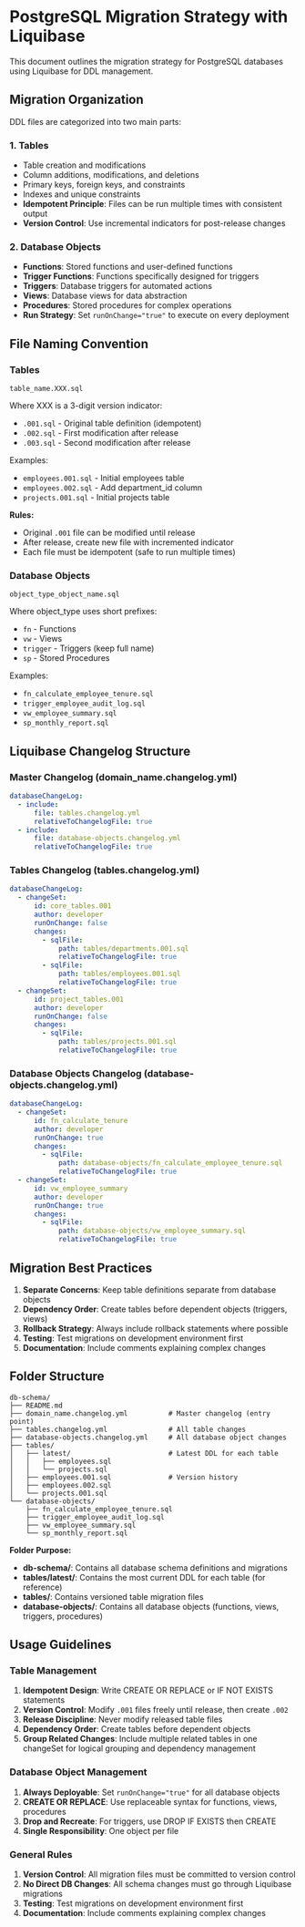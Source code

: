 # PostgreSQL Migration Strategy with Liquibase

This document outlines the migration strategy for PostgreSQL databases using Liquibase for DDL management.

## Migration Organization

DDL files are categorized into two main parts:

### 1. Tables
- Table creation and modifications
- Column additions, modifications, and deletions
- Primary keys, foreign keys, and constraints
- Indexes and unique constraints
- **Idempotent Principle**: Files can be run multiple times with consistent output
- **Version Control**: Use incremental indicators for post-release changes

### 2. Database Objects
- **Functions**: Stored functions and user-defined functions
- **Trigger Functions**: Functions specifically designed for triggers
- **Triggers**: Database triggers for automated actions
- **Views**: Database views for data abstraction
- **Procedures**: Stored procedures for complex operations
- **Run Strategy**: Set `runOnChange="true"` to execute on every deployment

## File Naming Convention

### Tables
```
table_name.XXX.sql
```
Where XXX is a 3-digit version indicator:
- `.001.sql` - Original table definition (idempotent)
- `.002.sql` - First modification after release
- `.003.sql` - Second modification after release

Examples:
- `employees.001.sql` - Initial employees table
- `employees.002.sql` - Add department_id column
- `projects.001.sql` - Initial projects table

**Rules:**
- Original `.001` file can be modified until release
- After release, create new file with incremented indicator
- Each file must be idempotent (safe to run multiple times)

### Database Objects
```
object_type_object_name.sql
```
Where object_type uses short prefixes:
- `fn` - Functions
- `vw` - Views  
- `trigger` - Triggers (keep full name)
- `sp` - Stored Procedures

Examples:
- `fn_calculate_employee_tenure.sql`
- `trigger_employee_audit_log.sql`
- `vw_employee_summary.sql`
- `sp_monthly_report.sql`

## Liquibase Changelog Structure

### Master Changelog (domain_name.changelog.yml)
```yaml
databaseChangeLog:
  - include:
      file: tables.changelog.yml
      relativeToChangelogFile: true
  - include:
      file: database-objects.changelog.yml
      relativeToChangelogFile: true
```

### Tables Changelog (tables.changelog.yml)
```yaml
databaseChangeLog:
  - changeSet:
      id: core_tables.001
      author: developer
      runOnChange: false
      changes:
        - sqlFile:
            path: tables/departments.001.sql
            relativeToChangelogFile: true
        - sqlFile:
            path: tables/employees.001.sql
            relativeToChangelogFile: true
  - changeSet:
      id: project_tables.001
      author: developer
      runOnChange: false
      changes:
        - sqlFile:
            path: tables/projects.001.sql
            relativeToChangelogFile: true
```

### Database Objects Changelog (database-objects.changelog.yml)
```yaml
databaseChangeLog:
  - changeSet:
      id: fn_calculate_tenure
      author: developer
      runOnChange: true
      changes:
        - sqlFile:
            path: database-objects/fn_calculate_employee_tenure.sql
            relativeToChangelogFile: true
  - changeSet:
      id: vw_employee_summary
      author: developer
      runOnChange: true
      changes:
        - sqlFile:
            path: database-objects/vw_employee_summary.sql
            relativeToChangelogFile: true
```

## Migration Best Practices

1. **Separate Concerns**: Keep table definitions separate from database objects
2. **Dependency Order**: Create tables before dependent objects (triggers, views)
3. **Rollback Strategy**: Always include rollback statements where possible
4. **Testing**: Test migrations on development environment first
5. **Documentation**: Include comments explaining complex changes

## Folder Structure

```
db-schema/
├── README.md
├── domain_name.changelog.yml          # Master changelog (entry point)
├── tables.changelog.yml               # All table changes
├── database-objects.changelog.yml     # All database object changes
├── tables/
│   ├── latest/                        # Latest DDL for each table
│   │   ├── employees.sql
│   │   └── projects.sql
│   ├── employees.001.sql              # Version history
│   ├── employees.002.sql
│   └── projects.001.sql
└── database-objects/
    ├── fn_calculate_employee_tenure.sql
    ├── trigger_employee_audit_log.sql
    ├── vw_employee_summary.sql
    └── sp_monthly_report.sql
```

**Folder Purpose:**
- **db-schema/**: Contains all database schema definitions and migrations
- **tables/latest/**: Contains the most current DDL for each table (for reference)
- **tables/**: Contains versioned table migration files
- **database-objects/**: Contains all database objects (functions, views, triggers, procedures)

## Usage Guidelines

### Table Management
1. **Idempotent Design**: Write CREATE OR REPLACE or IF NOT EXISTS statements
2. **Version Control**: Modify `.001` files freely until release, then create `.002`
3. **Release Discipline**: Never modify released table files
4. **Dependency Order**: Create tables before dependent objects
5. **Group Related Changes**: Include multiple related tables in one changeSet for logical grouping and dependency management

### Database Object Management
1. **Always Deployable**: Set `runOnChange="true"` for all database objects
2. **CREATE OR REPLACE**: Use replaceable syntax for functions, views, procedures
3. **Drop and Recreate**: For triggers, use DROP IF EXISTS then CREATE
4. **Single Responsibility**: One object per file

### General Rules
1. **Version Control**: All migration files must be committed to version control
2. **No Direct DB Changes**: All schema changes must go through Liquibase migrations
3. **Testing**: Test migrations on development environment first
4. **Documentation**: Include comments explaining complex changes